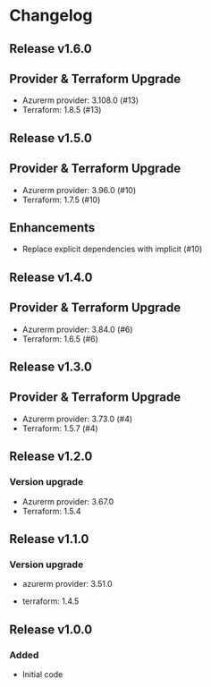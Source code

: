 # Changelog

## Release v1.6.0

## Provider & Terraform Upgrade
- Azurerm provider: 3.108.0 (#13)
- Terraform: 1.8.5 (#13)
   
## Release v1.5.0

## Provider & Terraform Upgrade

- Azurerm provider: 3.96.0 (#10)
- Terraform: 1.7.5 (#10)

## Enhancements

- Replace explicit dependencies with implicit (#10)
   
## Release v1.4.0

## Provider & Terraform Upgrade
- Azurerm provider: 3.84.0 (#6)
- Terraform: 1.6.5 (#6)
   
## Release v1.3.0

## Provider & Terraform Upgrade
- Azurerm provider: 3.73.0 (#4)
- Terraform: 1.5.7 (#4)

   
## Release v1.2.0

### Version upgrade
- Azurerm provider: 3.67.0
- Terraform: 1.5.4
   
## Release v1.1.0

### Version upgrade

- azurerm provider: 3.51.0

- terraform: 1.4.5
   
## Release v1.0.0

### Added
- Initial code
   